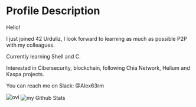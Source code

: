 <h1>Profile Description</h1>
<p>Hello!</b></p>
<p>I just joined 42 Urduliz, I look forward to learning as much as possible P2P with my colleagues. </p>
<p>Currently learning Shell and C. </p>
<p>Interested in Cibersecurity, blockchain, following Chia Network, Helium and Kaspa projects.</p>
<p>You can reach me on Slack: @Alex63rm</strong></p>

<img src="https://github-readme-stats.vercel.app/api/top-langs?username=alex63rm&show_icons=true&locale=en&layout=compact&theme=chartreuse-dark" alt="ovi" />

<img align="center" src="https://github-readme-stats.vercel.app/api?username=alex63rm&include_all_commits=true&count_private=true&show_icons=true&line_height=20&title_color=2B5BBD&icon_color=1124BB&text_color=A1A1A1&bg_color=0,000000,130F40" alt="my Github Stats"/>


<!---
alex63rm/alex63rm is a ✨ special ✨ repository because its `README.md` (this file) appears on your GitHub profile.
You can click the Preview link to take a look at your changes.
--->
